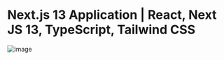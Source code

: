 # Next.js 13 Application | React, Next JS 13, TypeScript, Tailwind CSS

![image](https://github.com/soniah770/CarModel/assets/59695002/11962d6a-b68a-4643-a385-e7b4137b2111)

